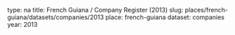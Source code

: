 type: na
title: French Guiana / Company Register (2013)
slug: places/french-guiana/datasets/companies/2013
place: french-guiana
dataset: companies
year: 2013
